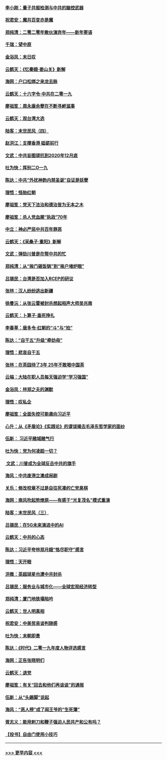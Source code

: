 #### [李小刚：量子共振检测与中共的脑控武器](../pages/nsc993/n11754518.md?t=12302033) 
#### [祝君安：魔共百变亦是魔](../pages/nsc993/n11754469.md?t=12302033) 
#### [郑纯清：二零二零年散伙演弃年——新年寄语](../pages/nsc993/n11754195.md?t=12302033) 
#### [千瑞：望中原](../pages/nsc993/n11754159.md?t=12302033) 
#### [金浴凤：末日叹](../pages/nsc993/n11752359.md?t=12302033) 
#### [云鹤天：《忆秦娥‧娄山关》新解](../pages/nsc993/n11752348.md?t=12302033) 
#### [海网：户口松绑之来龙去脉](../pages/nsc993/n11752328.md?t=12302033) 
#### [云鹤天：十六字令‧中共在二零一九](../pages/nsc993/n11752305.md?t=12302033) 
#### [廖祖笙：周永康余孽在不断寻衅滋事](../pages/nsc993/n11751013.md?t=12302033) 
#### [云鹤天：观台湾大选](../pages/nsc993/n11751007.md?t=12302033) 
#### [陆客：末世民风（四）](../pages/nsc993/n11749203.md?t=12302033) 
#### [赵洪江：支撑香港 砥砺前行](../pages/nsc993/n11748482.md?t=12302033) 
#### [文武：中共妄图顽抗到2020年12月底](../pages/nsc993/n11748446.md?t=12302033) 
#### [吐为快：挥别二O一九](../pages/nsc993/n11748411.md?t=12302033) 
#### [陈达：中共“外扰神韵内禁圣诞”自证是妖孽](../pages/nsc993/n11748226.md?t=12302033) 
#### [理悟：怪胎红朝](../pages/nsc993/n11748206.md?t=12302033) 
#### [廖祖笙：党天下法治和德治皆为无本之木](../pages/nsc993/n11748135.md?t=12302033) 
#### [廖祖笙：杀人党血腥“执政”70年](../pages/nsc993/n11745144.md?t=12302033) 
#### [中立：神必严惩中共百年罪恶](../pages/nsc993/n11744970.md?t=12302033) 
#### [云鹤天：《采桑子‧重阳》新解](../pages/nsc993/n11744948.md?t=12302033) 
#### [文武：弹劾川普是在帮中共的忙](../pages/nsc993/n11744758.md?t=12302033) 
#### [郑纯清：从“挨门砸饭锅”到“挨户堵炉眼”](../pages/nsc993/n11744745.md?t=12302033) 
#### [吕锡民：台湾是否加入RCEP的研议](../pages/nsc993/n11744701.md?t=12302033) 
#### [张林：汉人纷纷逃出新疆](../pages/nsc993/n11743530.md?t=12302033) 
#### [徐曼沅：从张云雷被封杀想起相声大师吴兆南](../pages/nsc993/n11741816.md?t=12302033) 
#### [云鹤天：卜算子‧垂死挣扎](../pages/nsc993/n11739956.md?t=12302033) 
#### [李春草：唐多令‧红朝的“斗”与“拍”](../pages/nsc993/n11739830.md?t=12302033) 
#### [陈达：“自干五”升级“牵妨母”](../pages/nsc993/n11739724.md?t=12302033) 
#### [理悟：悲哀自干五](../pages/nsc993/n11739547.md?t=12302033) 
#### [张林：在茶园待了3年 25年不敢喝中国茶](../pages/nsc993/n11739240.md?t=12302033) 
#### [云端：大陆在职人员每天强迫学“学习强国”](../pages/nsc993/n11738735.md?t=12302033) 
#### [金浴凤：林郑之夫的渊默](../pages/nsc993/n11737735.md?t=12302033) 
#### [理悟：叹私企](../pages/nsc993/n11737715.md?t=12302033) 
#### [廖祖笙：全面失控可能袭向习近平](../pages/nsc993/n11737704.md?t=12302033) 
#### [心升：从《矛盾论》《实践论》的谬误揭去毛泽东哲学家的面纱](../pages/nsc993/n11736962.md?t=12302033) 
#### [伍新： 习近平赌城赌气行](../pages/nsc993/n11736929.md?t=12302033) 
#### [吐为快：党为何凌蹈一切？](../pages/nsc993/n11736915.md?t=12302033) 
#### [ 文武：川普成为全球反击中共的旗手](../pages/nsc993/n11736882.md?t=12302033) 
#### [海风：中共废港立澳成闹剧](../pages/nsc993/n11735857.md?t=12302033) 
#### [关乐：修改校章不过是自往死凑的亡党臭棋](../pages/nsc993/n11735097.md?t=12302033) 
#### [海网：南风吹起势燎原——有感于“光复茂名”模式重演](../pages/nsc993/n11732308.md?t=12302033) 
#### [陆客：末世民风（三）](../pages/nsc993/n11732211.md?t=12302033) 
#### [吕锡民：在5G未来演进中的AI](../pages/nsc993/n11730010.md?t=12302033) 
#### [云鹤天：中共的心态](../pages/nsc993/n11729906.md?t=12302033) 
#### [陈达：习近平夸林郑月娥“恪尽职守”感言](../pages/nsc993/n11729881.md?t=12302033) 
#### [理悟：天开眼](../pages/nsc993/n11729699.md?t=12302033) 
#### [洪微：英超球星也遭中共封杀](../pages/nsc993/n11727243.md?t=12302033) 
#### [吕锡民：服务业与城市化——全球宏观经济转型](../pages/nsc993/n11725845.md?t=12302033) 
#### [郑纯清：厦门地铁塌陷吟](../pages/nsc993/n11725813.md?t=12302033) 
#### [云鹤天：世人明真相](../pages/nsc993/n11725621.md?t=12302033) 
#### [祝君安：中美贸易谈判随感](../pages/nsc993/n11725609.md?t=12302033) 
#### [吐为快：末朝即景](../pages/nsc993/n11723365.md?t=12302033) 
#### [陈达：《时代》二零一九年度人物评选感言](../pages/nsc993/n11723337.md?t=12302033) 
#### [海网：正告张晓明们](../pages/nsc993/n11723228.md?t=12302033) 
#### [云鹤天：退党](../pages/nsc993/n11723056.md?t=12302033) 
#### [廖祖笙：有关“回去和他们再谈谈”的通报](../pages/nsc993/n11722442.md?t=12302033) 
#### [伍新：从“头踢脚”说起](../pages/nsc993/n11722429.md?t=12302033) 
#### [海风：“恶人榜”成了阎王爷的“生死簿”](../pages/nsc993/n11722272.md?t=12302033) 
#### [胥志义：能用剌刀和鞭子强迫人民共产和公有吗？](../pages/nsc993/n11720569.md?t=12302033) 
#### [【投书】自由门使用小技巧](../pages/nsc993/n11720180.md?t=12302033) 

----
#### [ >>> 更早内容 <<< ](../indexes/nsc993-earlier.md)
